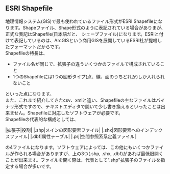 ﻿## ESRI Shapefile
地理情報システム(GIS)で最も使われているファイル形式がESRI Shapefileになります。Shapeファイル、Shape形式のように表記されている場合がありまが、正式な表記はShapefile(日本語だと、 シェープファイル)になります。ESRIと付けて表記しているのは、ArcGISという商用GISを展開しているESRI社が提唱したフォーマットだからです。  
Shapefileの特長は、

* ファイル名が同じで、拡張子の違ういくつかのファイルで構成されていること
* 1つのShapefileには1つの図形タイプ(点、線、面のうちどれか)しか入れられないこと

といった点になります。  
また、これまで紹介してきたcsv、xmlと違い、Shapefileの主なファイルはバイナリ形式ですので、テキストエディタで開いて少し書き換えるといったことは出来ません。Shapefileに対応したソフトウェアが必要です。  
Shapefileの代表的な構成としては、

|拡張子|役割|
|.shp|メインの図形要素ファイル| 
|.shx|図形要素へのインデックスファイル|
|.dbf|属性テーブル|
|.prj|空間参照系系定義ファイル|

の4ファイルになります。ソフトウェアによっては、この他にもいくつかファイルが作られる場合がありますが、上の3つ(.shp, .shx, .dbf)があれば最低限開くことが出来ます。ファイルを開く際は、代表として".shp"拡張子のファイルを指定する場合が多いです。